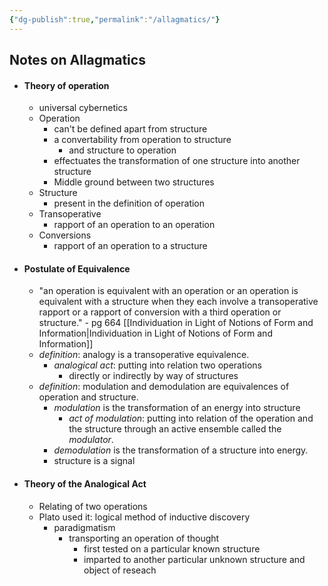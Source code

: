 ```yaml
---
{"dg-publish":true,"permalink":"/allagmatics/"}
---
```



## Notes on Allagmatics

* #### **Theory of operation**
	* universal cybernetics
	* Operation
		* can't be defined apart from structure
		* a convertability from operation to structure
			* and structure to operation
		* effectuates the transformation of one structure into another structure
		* Middle ground between two structures
	* Structure
		* present in the definition of operation
	* Transoperative
		* rapport of an operation to an operation
	* Conversions
		* rapport of an operation to a structure
* #### **Postulate of Equivalence**
	* "an operation is equivalent with an operation or an operation is equivalent with a structure when they each involve a transoperative rapport or a rapport of conversion with a third operation or structure." -  pg 664 [[Individuation in Light of Notions of Form and Information\|Individuation in Light of Notions of Form and Information]]
	* *definition*: analogy is a transoperative equivalence.
		* *analogical act*: putting into relation two operations
			* directly or indirectly by way of structures
	* *definition*: modulation and demodulation are equivalences of operation and structure.
		* *modulation* is the transformation of an energy into structure
			* *act of modulation*: putting into relation of the operation and the structure through an active ensemble called the *modulator*.
		* *demodulation* is the transformation of a structure into energy.
		* structure is a signal
* #### **Theory of the Analogical Act**
	* Relating of two operations
	* Plato used it: logical method of inductive discovery
		* paradigmatism
			* transporting an operation of thought
				* first tested on a particular known structure
				* imparted to another particular unknown structure and object of reseach
		
